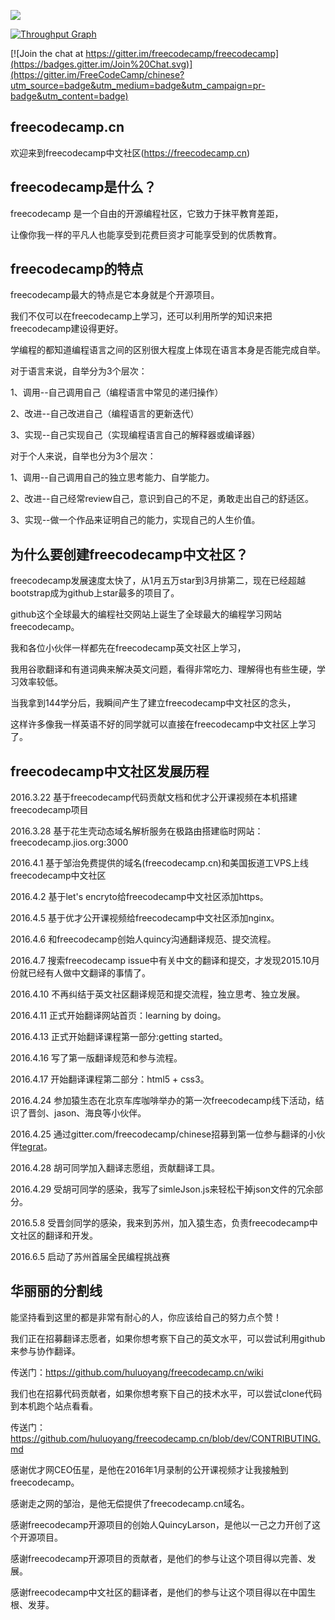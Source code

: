 ![](https://s3.amazonaws.com/freecodecamp/wide-social-banner.png)

[![Throughput Graph](https://graphs.waffle.io/huluoyang/freecodecamp.cn/throughput.svg)](https://waffle.io/huluoyang/freecodecamp.cn/metrics/throughput)

[![Join the chat at https://gitter.im/freecodecamp/freecodecamp](https://badges.gitter.im/Join%20Chat.svg)](https://gitter.im/FreeCodeCamp/chinese?utm_source=badge&utm_medium=badge&utm_campaign=pr-badge&utm_content=badge)
## freecodecamp.cn
欢迎来到freecodecamp中文社区(https://freecodecamp.cn)

## freecodecamp是什么？
freecodecamp 是一个自由的开源编程社区，它致力于抹平教育差距，

让像你我一样的平凡人也能享受到花费巨资才可能享受到的优质教育。

## freecodecamp的特点
freecodecamp最大的特点是它本身就是个开源项目。

我们不仅可以在freecodecamp上学习，还可以利用所学的知识来把freecodecamp建设得更好。

学编程的都知道编程语言之间的区别很大程度上体现在语言本身是否能完成自举。

对于语言来说，自举分为3个层次：

1、调用--自己调用自己（编程语言中常见的递归操作）

2、改进--自己改进自己（编程语言的更新迭代）

3、实现--自己实现自己（实现编程语言自己的解释器或编译器）

对于个人来说，自举也分为3个层次：

1、调用--自己调用自己的独立思考能力、自学能力。

2、改进--自己经常review自己，意识到自己的不足，勇敢走出自己的舒适区。

3、实现--做一个作品来证明自己的能力，实现自己的人生价值。

## 为什么要创建freecodecamp中文社区？
freecodecamp发展速度太快了，从1月五万star到3月排第二，现在已经超越bootstrap成为github上star最多的项目了。

github这个全球最大的编程社交网站上诞生了全球最大的编程学习网站freecodecamp。

我和各位小伙伴一样都先在freecodecamp英文社区上学习，

我用谷歌翻译和有道词典来解决英文问题，看得非常吃力、理解得也有些生硬，学习效率较低。

当我拿到144学分后，我瞬间产生了建立freecodecamp中文社区的念头，

这样许多像我一样英语不好的同学就可以直接在freecodecamp中文社区上学习了。

## freecodecamp中文社区发展历程
2016.3.22  基于freecodecamp代码贡献文档和优才公开课视频在本机搭建freecodecamp项目

2016.3.28  基于花生壳动态域名解析服务在极路由搭建临时网站：freecodecamp.jios.org:3000

2016.4.1   基于邹治免费提供的域名(freecodecamp.cn)和美国扳道工VPS上线freecodecamp中文社区

2016.4.2   基于let's encryto给freecodecamp中文社区添加https。

2016.4.5   基于优才公开课视频给freecodecamp中文社区添加nginx。

2016.4.6   和freecodecamp创始人quincy沟通翻译规范、提交流程。

2016.4.7   搜索freecodecamp issue中有关中文的翻译和提交，才发现2015.10月份就已经有人做中文翻译的事情了。

2016.4.10  不再纠结于英文社区翻译规范和提交流程，独立思考、独立发展。

2016.4.11  正式开始翻译网站首页：learning by doing。

2016.4.13  正式开始翻译课程第一部分:getting started。

2016.4.16  写了第一版翻译规范和参与流程。

2016.4.17  开始翻译课程第二部分：html5 + css3。

2016.4.24  参加猿生态在北京车库咖啡举办的第一次freecodecamp线下活动，结识了晋剑、jason、海良等小伙伴。

2016.4.25  通过gitter.com/freecodecamp/chinese招募到第一位参与翻译的小伙伴[tegrat](https://github.com/tegrat)。

2016.4.28  胡可同学加入翻译志愿组，贡献翻译工具。

2016.4.29  受胡可同学的感染，我写了simleJson.js来轻松干掉json文件的冗余部分。

2016.5.8   受晋剑同学的感染，我来到苏州，加入猿生态，负责freecodecamp中文社区的翻译和开发。

2016.6.5   启动了苏州首届全民编程挑战赛

## 华丽丽的分割线

 能坚持看到这里的都是非常有耐心的人，你应该给自己的努力点个赞！

 我们正在招募翻译志愿者，如果你想考察下自己的英文水平，可以尝试利用github来参与协作翻译。
 
  传送门：https://github.com/huluoyang/freecodecamp.cn/wiki
 
 我们也在招募代码贡献者，如果你想考察下自己的技术水平，可以尝试clone代码到本机跑个站点看看。

 传送门：https://github.com/huluoyang/freecodecamp.cn/blob/dev/CONTRIBUTING.md

 感谢优才网CEO伍星，是他在2016年1月录制的公开课视频才让我接触到freecodecamp。

 感谢走之网的邹治，是他无偿提供了freecodecamp.cn域名。

 感谢freecodecamp开源项目的创始人QuincyLarson，是他以一己之力开创了这个开源项目。

 感谢freecodecamp开源项目的贡献者，是他们的参与让这个项目得以完善、发展。

 感谢freecodecamp中文社区的翻译者，是他们的参与让这个项目得以在中国生根、发芽。
